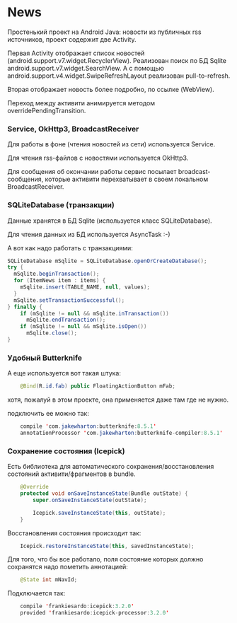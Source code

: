 
# News

Простенький проект на Android Java: новости из публичных rss источников, проект содержит две Activity.

Первая Activity отображает список новостей (android.support.v7.widget.RecyclerView).
Реализован поиск по БД Sqlite android.support.v7.widget.SearchView. А с помощью android.support.v4.widget.SwipeRefreshLayout реализован pull-to-refresh.

Вторая отображает новость более подробно, по ссылке (WebView). 

Переход между активити анимируется методом overridePendingTransition.

### Service, OkHttp3, BroadcastReceiver

Для работы в фоне (чтения новостей из сети) используется Service. 

Для чтения rss-файлов с новостями используется OkHttp3.

Для сообщения об окончании работы сервис посылает broadcast-сообщения, которые активити перехватывает в своем локальном BroadcastReceiver.

### SQLiteDatabase (транзакции)

Данные хранятся в БД Sqlite (используется класс SQLiteDatabase).

Для чтения данных из БД используется AsyncTask :-)

А вот как надо работать с транзакциями:
```java
SQLiteDatabase mSqlite = SQLiteDatabase.openOrCreateDatabase();
try {
  mSqlite.beginTransaction();
  for (ItemNews item : items) {
    mSqlite.insert(TABLE_NAME, null, values);
  }
  mSqlite.setTransactionSuccessful();
} finally {
    if (mSqlite != null && mSqlite.inTransaction())
      mSqlite.endTransaction();
    if (mSqlite != null && mSqlite.isOpen())
      mSqlite.close();
}
```  
  
### Удобный Butterknife

А еще используется вот такая штука:
```java
    @Bind(R.id.fab) public FloatingActionButton mFab;
```  
  хотя, пожалуй в этом проекте, она применяется даже там где не нужно.
  
  подключить ее можно так: 
```java  
    compile 'com.jakewharton:butterknife:8.5.1'
    annotationProcessor 'com.jakewharton:butterknife-compiler:8.5.1'
```
### Сохранение состояния (Icepick)

Есть библиотека для автоматического сохранения/восстановления состояний активити/фрагментов в bundle.

```java
    @Override
    protected void onSaveInstanceState(Bundle outState) {
        super.onSaveInstanceState(outState);

        Icepick.saveInstanceState(this, outState);
    }
```
Восстановления состояния происходит так:
```java
    Icepick.restoreInstanceState(this, savedInstanceState);
```

Для того, что бы все работало, поля состояние которых должно сохранятся надо пометить аннотацией:
```java
    @State int mNavId;
```  
Подключается так:
```java  
    compile 'frankiesardo:icepick:3.2.0'
    provided 'frankiesardo:icepick-processor:3.2.0'
```
